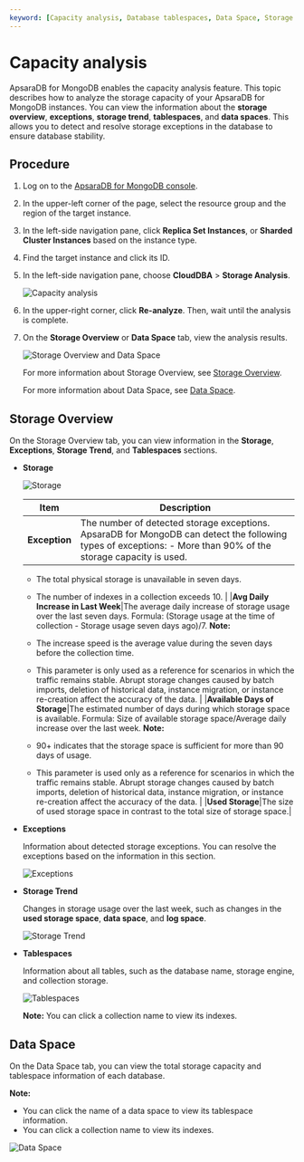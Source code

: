 ```yaml
---
keyword: [Capacity analysis, Database tablespaces, Data Space, Storage Trend, Tablespaces]
---
```


# Capacity analysis

ApsaraDB for MongoDB enables the capacity analysis feature. This topic describes how to analyze the storage capacity of your ApsaraDB for MongoDB instances. You can view the information about the **storage overview**, **exceptions**, **storage trend**, **tablespaces**, and **data spaces**. This allows you to detect and resolve storage exceptions in the database to ensure database stability.

## Procedure

1.  Log on to the [ApsaraDB for MongoDB console](https://mongodb.console.aliyun.com/).

2.  In the upper-left corner of the page, select the resource group and the region of the target instance.

3.  In the left-side navigation pane, click **Replica Set Instances**, or **Sharded Cluster Instances** based on the instance type.

4.  Find the target instance and click its ID.

5.  In the left-side navigation pane, choose **CloudDBA** \> **Storage Analysis**.

    ![Capacity analysis](https://static-aliyun-doc.oss-accelerate.aliyuncs.com/assets/img/en-US/6645298951/p70129.png)

6.  In the upper-right corner, click **Re-analyze**. Then, wait until the analysis is complete.

7.  On the **Storage Overview** or **Data Space** tab, view the analysis results.

    ![Storage Overview and Data Space](https://static-aliyun-doc.oss-accelerate.aliyuncs.com/assets/img/en-US/2447559951/p70184.png)

    For more information about Storage Overview, see [Storage Overview](#section_3gx_g72_iq3).

    For more information about Data Space, see [Data Space](#section_afx_vbs_aos).


## Storage Overview

On the Storage Overview tab, you can view information in the **Storage**, **Exceptions**, **Storage Trend**, and **Tablespaces** sections.

-   **Storage**

    ![Storage](https://static-aliyun-doc.oss-accelerate.aliyuncs.com/assets/img/en-US/2447559951/p70134.png)

    |Item|Description|
    |----|-----------|
    |**Exception**|The number of detected storage exceptions. ApsaraDB for MongoDB can detect the following types of exceptions:     -   More than 90% of the storage capacity is used.
    -   The total physical storage is unavailable in seven days.
    -   The number of indexes in a collection exceeds 10. |
    |**Avg Daily Increase in Last Week**|The average daily increase of storage usage over the last seven days. Formula: \(Storage usage at the time of collection - Storage usage seven days ago\)/7. **Note:**

    -   The increase speed is the average value during the seven days before the collection time.
    -   This parameter is only used as a reference for scenarios in which the traffic remains stable. Abrupt storage changes caused by batch imports, deletion of historical data, instance migration, or instance re-creation affect the accuracy of the data. |
    |**Available Days of Storage**|The estimated number of days during which storage space is available. Formula: Size of available storage space/Average daily increase over the last week. **Note:**

    -   90+ indicates that the storage space is sufficient for more than 90 days of usage.
    -   This parameter is used only as a reference for scenarios in which the traffic remains stable. Abrupt storage changes caused by batch imports, deletion of historical data, instance migration, or instance re-creation affect the accuracy of the data. |
    |**Used Storage**|The size of used storage space in contrast to the total size of storage space.|

-   **Exceptions**

    Information about detected storage exceptions. You can resolve the exceptions based on the information in this section.

    ![Exceptions](https://static-aliyun-doc.oss-accelerate.aliyuncs.com/assets/img/en-US/2447559951/p70135.png)

-   **Storage Trend**

    Changes in storage usage over the last week, such as changes in the **used storage space**, **data space**, and **log space**.

    ![Storage Trend](https://static-aliyun-doc.oss-accelerate.aliyuncs.com/assets/img/en-US/2447559951/p70137.png)

-   **Tablespaces**

    Information about all tables, such as the database name, storage engine, and collection storage.

    ![Tablespaces](https://static-aliyun-doc.oss-accelerate.aliyuncs.com/assets/img/en-US/3447559951/p70139.png)

    **Note:** You can click a collection name to view its indexes.


## Data Space

On the Data Space tab, you can view the total storage capacity and tablespace information of each database.

**Note:**

-   You can click the name of a data space to view its tablespace information.
-   You can click a collection name to view its indexes.

![Data Space](https://static-aliyun-doc.oss-accelerate.aliyuncs.com/assets/img/en-US/3447559951/p70142.png)

